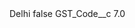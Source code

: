 <?xml version="1.0" encoding="UTF-8"?>
<CustomMetadata xmlns="http://soap.sforce.com/2006/04/metadata" xmlns:xsi="http://www.w3.org/2001/XMLSchema-instance" xmlns:xsd="http://www.w3.org/2001/XMLSchema">
    <label>Delhi</label>
    <protected>false</protected>
    <values>
        <field>GST_Code__c</field>
        <value xsi:type="xsd:double">7.0</value>
    </values>
</CustomMetadata>

